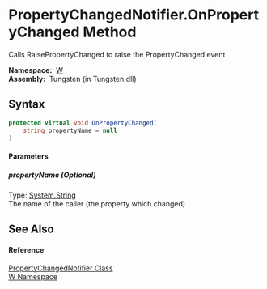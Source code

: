 PropertyChangedNotifier.OnPropertyChanged Method
================================================
   
Calls RaisePropertyChanged to raise the PropertyChanged event


  **Namespace:**  [W][1]  
  **Assembly:**  Tungsten (in Tungsten.dll)

Syntax
------

```csharp
protected virtual void OnPropertyChanged(
	string propertyName = null
)
```

#### Parameters

##### *propertyName* (Optional)
Type: [System.String][2]  
The name of the caller (the property which changed)


See Also
--------

#### Reference
[PropertyChangedNotifier Class][3]  
[W Namespace][1]  

[1]: ../README.md
[2]: http://msdn.microsoft.com/en-us/library/s1wwdcbf
[3]: README.md
